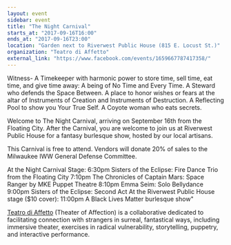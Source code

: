 ```yaml
---
layout: event
sidebar: event
title: "The Night Carnival"
starts_at: "2017-09-16T16:00"
ends_at: "2017-09-16T23:00"
location: "Garden next to Riverwest Public House (815 E. Locust St.)"
organization: "Teatro di Affetto"
external_link: "https://www.facebook.com/events/1659667787417358/"
---
```


Witness- A Timekeeper with harmonic power to store time, sell time, eat time, and give time away: A being of No Time and Every Time. A Steward who defends the Space Between. A place to honor wishes or fears at the altar of Instruments of Creation and Instruments of Destruction. A Reflecting Pool to show you Your True Self. A Coyote woman who eats secrets. 

Welcome to The Night Carnival, arriving on September 16th from the Floating City. After the Carnival, you are welcome to join us at Riverwest Public House for a fantasy burlesque show, hosted by our local artisans.

This Carnival is free to attend. Vendors will donate 20% of sales to the Milwaukee IWW General Defense Committee.

At the Night Carnival Stage:
6:30pm Sisters of the Eclipse: Fire Dance Trio from the Floating City
7:10pm The Chronicles of Captain Mars: Space Ranger by MKE Puppet Theatre
8:10pm Emma Seim: Solo Bellydance
9:00pm Sisters of the Eclipse: Second Act
At the Riverwest Public House stage ($10 cover):
11:00pm A Black Lives Matter burlesque show"

[Teatro di Affetto](https://www.facebook.com/teatrodiaffetto/) (Theater of Affection) is a collaborative dedicated to facilitating connection with strangers in surreal, fantastical ways, including immersive theater, exercises in radical vulnerability, storytelling, puppetry, and interactive performance. 
